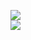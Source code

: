 [![](https://img.shields.io/badge/Made%20With-Github%20Spray-lightgrey.svg?style=for-the-badge&logo=github)](https://github.com/Annihil/github-spray#16726)  
[![](https://i.imgur.com/2DrTn0Z.gif)](https://github.com/Annihil/github-spray)
